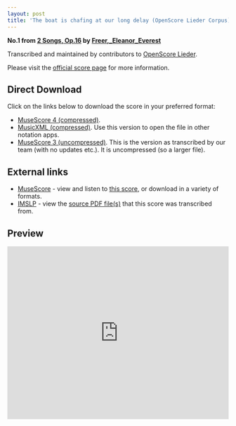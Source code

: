 ```yaml
---
layout: post
title: 'The boat is chafing at our long delay (OpenScore Lieder Corpus)'
---
```


__No.1 from [2 Songs, Op.16](https://fourscoreandmore.org/openscore/lieder/Freer%2C_Eleanor_Everest/2_Songs%2C_Op.16/) by [Freer,_Eleanor_Everest](https://fourscoreandmore.org/openscore/lieder/Freer%2C_Eleanor_Everest)__

Transcribed and maintained by contributors to [OpenScore Lieder].

Please visit the [official score page] for more information.

[official score page]: https://musescore.com/openscore-lieder-corpus/scores/6598624
[OpenScore Lieder]: https://musescore.com/openscore-lieder-corpus

## Direct Download

Click on the links below to download the score in your preferred format:
- [MuseScore 4 (compressed)](https://fourscoreandmore.org/openscore/lieder/Freer%2C_Eleanor_Everest/2_Songs%2C_Op.16/1_The_boat_is_chafing_at_our_long_delay.mscz).
- [MusicXML (compressed)](https://fourscoreandmore.org/openscore/lieder/Freer%2C_Eleanor_Everest/2_Songs%2C_Op.16/1_The_boat_is_chafing_at_our_long_delay.mxl). Use this version to open the file in other notation apps.
- [MuseScore 3 (uncompressed)](https://raw.githubusercontent.com/OpenScore/Lieder/refs/heads/main/scores/Freer%2C_Eleanor_Everest/2_Songs%2C_Op.16/1_The_boat_is_chafing_at_our_long_delay/lc6598624.mscx). This is the version as transcribed by our team (with no updates etc.). It is uncompressed (so a larger file).

## External links

- [MuseScore] - view and listen to [this score][MuseScore], or download in a variety of formats.
- [IMSLP] - view the [source PDF file(s)][IMSLP] that this score was transcribed from.

[MuseScore]: https://musescore.com/score/6598624
[IMSLP]: https://imslp.org/wiki/Special:ReverseLookup/33081

## Preview

<iframe width="100%" height="394" src="https://musescore.com/openscore-lieder-corpus/scores/6598624/embed" frameborder="0" allowfullscreen allow="autoplay; fullscreen"></iframe>
